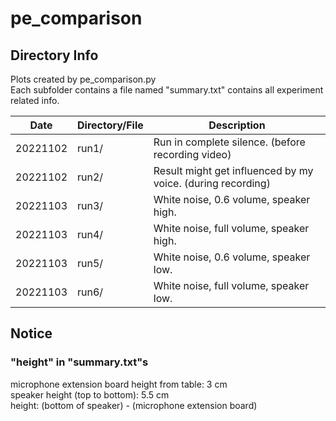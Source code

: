# pe_comparison

## Directory Info

Plots created by pe_comparison.py<br>
Each subfolder contains a file named "summary.txt" contains all experiment related info.<br>

| Date     | Directory/File | Description                                                 |
| -------- | -------------- | ----------------------------------------------------------- |
| 20221102 | run1/          | Run in complete silence. (before recording video)           |
| 20221102 | run2/          | Result might get influenced by my voice. (during recording) |
| 20221103 | run3/          | White noise, 0.6 volume, speaker high.                      |
| 20221103 | run4/          | White noise, full volume, speaker high.                     |
| 20221103 | run5/          | White noise, 0.6 volume, speaker low.                       |
| 20221103 | run6/          | White noise, full volume, speaker low.                      |

## Notice

### "height" in "summary.txt"s

microphone extension board height from table: 3 cm<br>
speaker height (top to bottom): 5.5 cm<br>
height: (bottom of speaker) - (microphone extension board)<br>
